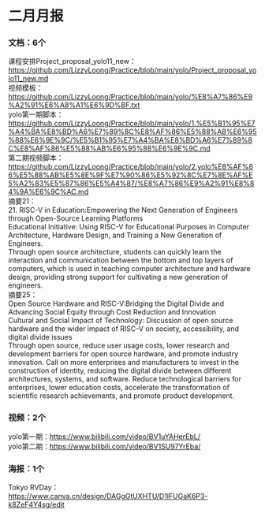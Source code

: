 # 二月月报

### 文档：6个
课程安排Project_proposal_yolo11_new：https://github.com/LizzyLoong/Practice/blob/main/yolo/Project_proposal_yolo11_new.md   
视频模板：https://github.com/LizzyLoong/Practice/blob/main/yolo/%E8%A7%86%E9%A2%91%E6%A8%A1%E6%9D%BF.txt     
yolo第一期脚本：https://github.com/LizzyLoong/Practice/blob/main/yolo/1.%E5%B1%95%E7%A4%BA%E8%BD%A6%E7%89%8C%E8%AF%86%E5%88%AB%E6%95%88%E6%9E%9C/%E5%B1%95%E7%A4%BA%E8%BD%A6%E7%89%8C%E8%AF%86%E5%88%AB%E6%95%88%E6%9E%9C.md    
第二期视频脚本：https://github.com/LizzyLoong/Practice/blob/main/yolo/2.yolo%E8%AF%86%E5%88%AB%E5%8E%9F%E7%90%86%E5%92%8C%E7%8E%AF%E5%A2%83%E5%87%86%E5%A4%87/%E8%A7%86%E9%A2%91%E8%84%9A%E6%9C%AC.md      
摘要21：   
21.
RISC-V in Education:Empowering the Next Generation of Engineers through Open-Source Learning Platforms   
Educational Initiative: Using RISC-V for Educational Purposes in Computer Architecture, Hardware Design, and Training a New Generation of Engineers.   
Through open source architecture, students can quickly learn the interaction and communication between the bottom and top layers of computers, which is used in teaching computer architecture and hardware design, providing strong support for cultivating a new generation of engineers.   
摘要25：   
Open Source Hardware and RISC-V:Bridging the Digital Divide and Advancing Social Equity through Cost Reduction and Innovation   
Cultural and Social Impact of Technology: Discussion of open source hardware and the wider impact of RISC-V on society, accessibility, and digital divide issues   
Through open source, reduce user usage costs, lower research and development barriers for open source hardware, and promote industry innovation. Call on more enterprises and manufacturers to invest in the construction of identity, reducing the digital divide between different architectures, systems, and software. Reduce technological barriers for enterprises, lower education costs, accelerate the transformation of scientific research achievements, and promote product development.   

### 视频：2个
yolo第一期：https://www.bilibili.com/video/BV1uYAHerEbL/       
yolo第二期：https://www.bilibili.com/video/BV1SU97YrEba/    


### 海报：1个
Tokyo RVDay：https://www.canva.cn/design/DAGgGtUXHTU/D1lFUGaK6P3-k8ZeF4Y4sg/edit   


